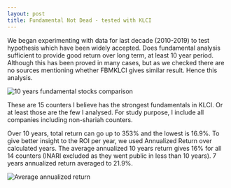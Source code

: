 ```yaml
---
layout: post
title: Fundamental Not Dead - tested with KLCI
---
```

We began experimenting with data for last decade (2010-2019) to test hypothesis which have been widely accepted. Does fundamental analysis sufficient to provide good return over long term, at least 10 year period. Although this has been proved in many cases, but as we checked there are no sources mentioning whether FBMKLCI gives similar result. Hence this analysis.

![10 years fundamental stocks comparison](/blog/images/fundamental10yrs.jpg)

These are 15 counters I believe has the strongest fundamentals in KLCI. Or at least those are the few I analysed. For study purpose, I include all companies including non-shariah counters.

Over 10 years, total return can go up to 353% and the lowest is 16.9%. To give better insight to the ROI per year, we used Annualized Return over calculated years. The average annualized 10 years return gives 16% for all 14 counters (INARI excluded as they went public in less than 10 years). 7 years annualized return averaged to 21.9%. 

![Average annualized return](/blog/images/average.png)

